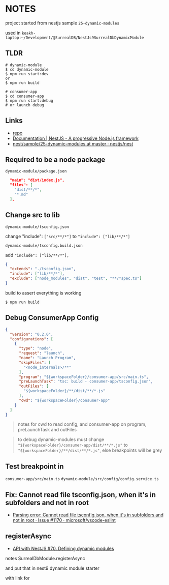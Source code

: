 # NOTES

project started from nestjs sample `25-dynamic-modules`

used in `koakh-laptop:~/Development/@SurrealDB/NestJs9SurrealDbDynamicModule`
## TLDR

```shell
# dynamic-module
$ cd dynamic-module
$ npm run start:dev
or
$ npm run build

# consumer-app
$ cd consumer-app
$ npm run start:debug
# or launch debug
```

## Links

- [repo](https://github.com/koakh/NestJs9DynamicModulesStarter)
- [Documentation | NestJS - A progressive Node.js framework](https://docs.nestjs.com/fundamentals/dynamic-modules)
- [nest/sample/25-dynamic-modules at master · nestjs/nest](https://github.com/nestjs/nest/tree/master/sample/25-dynamic-modules)

## Required to be a node package

`dynamic-module/package.json`

```json
  "main": "dist/index.js",
  "files": [
    "dist/**/*",
    "*.md"
  ],
```

## Change src to lib

`dynamic-module/tsconfig.json`

change "include": `["src/**/*"]` to `"include": ["lib/**/*"]`

`dynamic-module/tsconfig.build.json`

add `"include": ["lib/**/*"],`

```json
{
  "extends": "./tsconfig.json",
  "include": ["lib/**/*"],
  "exclude": ["node_modules", "dist", "test", "**/*spec.ts"]
}
```

build to assert everything is working

```shell
$ npm run build
```

## Debug ConsumerApp Config

```json
{
  "version": "0.2.0",
  "configurations": [
    {
      "type": "node",
      "request": "launch",
      "name": "Launch Program",
      "skipFiles": [
        "<node_internals>/**"
      ],
      "program": "${workspaceFolder}/consumer-app/src/main.ts",
      "preLaunchTask": "tsc: build - consumer-app/tsconfig.json",
      "outFiles": [
        "${workspaceFolder}/**/dist/**/*.js"
      ],
      "cwd": "${workspaceFolder}/consumer-app"
    }
  ]
}
```

> notes for cwd to read config, and consumer-app on program, preLaunchTask and outFiles

> to debug dynamic-modules must change `"${workspaceFolder}/consumer-app/dist/**/*.js"` to `"${workspaceFolder}/**/dist/**/*.js"`, else breakpoints will be grey

## Test breakpoint in

`consumer-app/src/main.ts`
`dynamic-module/src/config/config.service.ts`

## Fix: Cannot read file tsconfig.json, when it's in subfolders and not in root

- [Parsing error: Cannot read file tsconfig.json, when it&#39;s in subfolders and not in root  · Issue #1170 · microsoft/vscode-eslint](https://github.com/microsoft/vscode-eslint/issues/1170)

## registerAsync

- [API with NestJS #70. Defining dynamic modules](https://wanago.io/2022/08/15/api-with-nestjs-dynamic-modules/)

notes SurrealDbModule.registerAsync

and put that in nest9 dynamic module starter

with link for 

